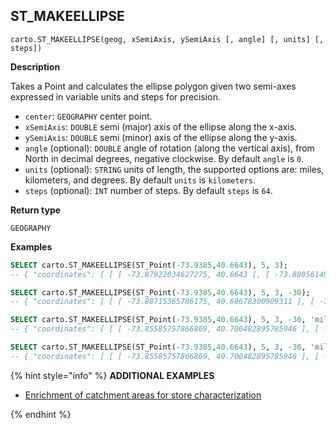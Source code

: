 ## ST_MAKEELLIPSE

```sql:signature
carto.ST_MAKEELLIPSE(geog, xSemiAxis, ySemiAxis [, angle] [, units] [, steps])
```

**Description**

Takes a Point and calculates the ellipse polygon given two semi-axes expressed in variable units and steps for precision.

* `center`: `GEOGRAPHY` center point.
* `xSemiAxis`: `DOUBLE` semi (major) axis of the ellipse along the x-axis.
* `ySemiAxis`: `DOUBLE` semi (minor) axis of the ellipse along the y-axis.
* `angle` (optional): `DOUBLE` angle of rotation (along the vertical axis), from North in decimal degrees, negative clockwise. By default `angle` is `0`.
* `units` (optional): `STRING` units of length, the supported options are: miles, kilometers, and degrees. By default `units` is `kilometers`.
* `steps` (optional): `INT` number of steps. By default `steps` is `64`.

**Return type**

`GEOGRAPHY`

**Examples**

```sql
SELECT carto.ST_MAKEELLIPSE(ST_Point(-73.9385,40.6643), 5, 3);
-- { "coordinates": [ [ [ -73.87922034627275, 40.6643 ], [ -73.88056149301754, 40.67000644486112 ], ...
```

```sql
SELECT carto.ST_MAKEELLIPSE(ST_Point(-73.9385,40.6643), 5, 3, -30);
-- { "coordinates": [ [ [ -73.88715365786175, 40.68678300909311 ], [ -73.89207802212195, 40.691215338152176 ], ...
```

```sql
SELECT carto.ST_MAKEELLIPSE(ST_Point(-73.9385,40.6643), 5, 3, -30, 'miles');
-- { "coordinates": [ [ [ -73.85585757866869, 40.700482895785946 ], [ -73.8637839804274, 40.70761511598624 ], ...
```

```sql
SELECT carto.ST_MAKEELLIPSE(ST_Point(-73.9385,40.6643), 5, 3, -30, 'miles', 80);
-- { "coordinates": [ [ [ -73.85585757866869, 40.700482895785946 ], [ -73.86194538052666, 40.70635901954343 ], ...
```

{% hint style="info" %}
**ADDITIONAL EXAMPLES**


* [Enrichment of catchment areas for store characterization](/analytics-toolbox-snowflake/examples/enrichment-of-catchment-areas-for-store-characterization/)

{% endhint %}